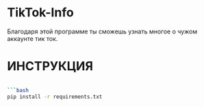 # TikTok-Info
Благодаря этой программе ты сможешь узнать многое о чужом аккаунте тик ток.


# ИНСТРУКЦИЯ 

```bash

```bash
pip install -r requirements.txt
